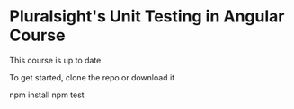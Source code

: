 # Pluralsight's Unit Testing in Angular Course
This course is up to date.

To get started, clone the repo or download it

npm install
npm test


